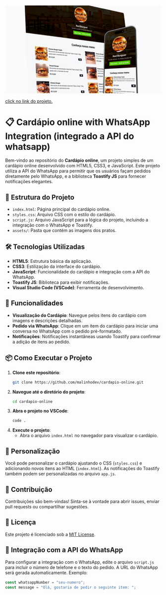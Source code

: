 ![Visão geral do cardápio](assets/flaircardapio.png)


[click no link do projeto.](https://malinhodev.github.io/cardapio-online/)

# 📋 Cardápio online with WhatsApp Integration (integrado a API do whatsapp)

Bem-vindo ao repositório do **Cardápio online**, um projeto simples de um cardápio online desenvolvido com HTML5, CSS3, e JavaScript. Este projeto utiliza a API do WhatsApp para permitir que os usuários façam pedidos diretamente pelo WhatsApp, e a biblioteca **Toastify JS** para fornecer notificações elegantes.

## 📂 Estrutura do Projeto

- `index.html`: Página principal do cardápio online.
- `styles.css`: Arquivo CSS com o estilo do cardápio.
- `script.js`: Arquivo JavaScript para a lógica do projeto, incluindo a integração com o WhatsApp e Toastify.
- `assets/`: Pasta que contém as imagens dos pratos.

## 🛠️ Tecnologias Utilizadas

- **HTML5**: Estrutura básica da aplicação.
- **CSS3**: Estilização da interface do cardápio.
- **JavaScript**: Funcionalidade do cardápio e integração com a API do WhatsApp.
- **Toastify JS**: Biblioteca para exibir notificações.
- **Visual Studio Code (VSCode)**: Ferramenta de desenvolvimento.

## 🚀 Funcionalidades

- **Visualização do Cardápio**: Navegue pelos itens do cardápio com imagens e descrições detalhadas.
- **Pedido via WhatsApp**: Clique em um item do cardápio para iniciar uma conversa no WhatsApp com o pedido pré-formatado.
- **Notificações**: Notificações instantâneas usando Toastify para confirmar a adição de itens ao pedido.

## 📦 Como Executar o Projeto

1. **Clone este repositório**:
   ```bash
   git clone https://github.com/malinhodev/cardapio-online.git

2. **Navegue até o diretório do projeto**:
   ```bash
   cd cardapio-online

3. **Abra o projeto no VSCode**:
   ```bash
   code .

4. **Execute o projeto**:
   - Abra o arquivo `index.html` no navegador para visualizar o cardápio.


## 🎨 Personalização

Você pode personalizar o cardápio ajustando o CSS (`styles.css`) e adicionando novos itens ao HTML (`index.html`). As notificações do Toastify também podem ser personalizadas no arquivo `app.js`.

## 🔄 Contribuição

Contribuições são bem-vindas! Sinta-se à vontade para abrir issues, enviar pull requests ou compartilhar sugestões.

## 📝 Licença

Este projeto é licenciado sob a [MIT License](LICENSE).

## 🔗 Integração com a API do WhatsApp

Para configurar a integração com o WhatsApp, edite o arquivo `script.js` para incluir o número de telefone e o texto do pedido. A URL do WhatsApp será gerada automaticamente.
Exemplo:
```javascript
const whatsappNumber = "seu-numero";
const message = "Olá, gostaria de pedir o seguinte item: ";








